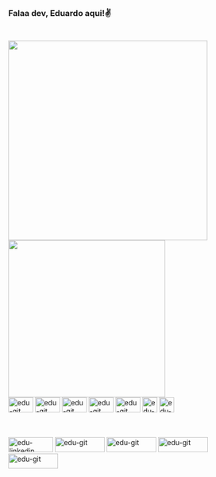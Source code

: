 ### Falaa dev, Eduardo aqui!✌

#

<div style="display:inline_block">
    <img heigt="300" width="401" src="https://github-readme-stats.vercel.app/api?username=Eduardocosta&theme=chartreuse-dark&show_icons=true;">
    <img heigt="300" width="316" src="https://github-readme-stats.vercel.app/api/top-langs/?username=Ed&layout=compact&langs_count=16&theme=chartreuse-dark&show"<BR/> 

</div>


 <div>
     <img aling="center" alt="edu-git" height="30" width="50" src="https://github.com/user-attachments/assets/1553ed3e-8e0d-4528-9ed6-49a71eb267a4">
     <img aling="center" alt="edu-git" height="30" width="50" src="https://github.com/user-attachments/assets/9dedebc3-c0ca-491d-aa2e-ea9f55257563">
     <img aling="center" alt="edu-git" height="30" width="50" src="https://github.com/user-attachments/assets/3d426316-65e7-4872-9710-46863ae6db5d">
     <img aling="center" alt="edu-git" height="30" width="50" src="https://github.com/user-attachments/assets/860f667b-c00d-4b0e-b0bd-4faa4a7244ec">
     <img aling="center" alt="edu-git" height="30" width="50" src="https://github.com/user-attachments/assets/5f4874f3-f86b-4e4f-aa8f-0affcdc75062">
     <img aling="center" alt="edu-git" height="30" width="30" src="https://github.com/user-attachments/assets/3e3a9b5b-726d-4ff2-88cc-6b901567eedc">
     <img aling="center" alt="edu-git" height="30" width="30" src="https://img.icons8.com/?size=100&id=108784&format=png&color=000000">
     
 </div>

##
 
 <div style="display: inline_block"><br>
<img aling="center" alt="edu-linkedin" height="30" width="90" src="https://img.shields.io/badge/LinkedIn-0077B5?style=for-the-badge&logo=linkedin&logoColor=white">
<img aling="center" alt="edu-git" height="30" width="100" src="https://img.shields.io/badge/Discord-7289DA?style=for-the-badge&logo=discord&logoColor=white">
<img aling="center" alt="edu-git" height="30" width="100" src="https://img.shields.io/badge/YouTube-FF0000?style=for-the-badge&logo=youtube&logoColor=white">
<img aling="center" alt="edu-git" height="30" width="100" src="https://img.shields.io/badge/Facebook-1877F2?style=for-the-badge&logo=facebook&logoColor=white">
<img aling="center" alt="edu-git" height="30" width="100" src="https://img.shields.io/badge/Instagram-E4405F?style=for-the-badge&logo=instagram&logoColor=white">
</div>





